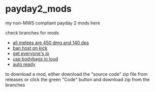 # payday2_mods

my non-MWS compliant payday 2 mods here

check branches for mods

- [all melees are 450 dmg and 140 dps](https://github.com/calculatortamer/payday2_mods/tree/equal_melee)
- [ban host on kick](https://github.com/calculatortamer/payday2_mods/tree/ban_host_on_kick)
- [get everyone's ip](https://github.com/calculatortamer/payday2_mods/tree/get_everyones_ip)
- [use bodybags in loud](https://github.com/calculatortamer/payday2_mods/tree/bodybag_loud)
- [auto ready](https://github.com/calculatortamer/payday2_mods/blob/auto_ready/README.md)

to download a mod, either download the "source code" zip file from releases
or click the green "Code" button and download zip from the branches
